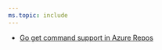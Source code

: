```yaml
---
ms.topic: include
---
```


- [Go get command support in Azure Repos](#go-get-command-support-in-azure-repos)
